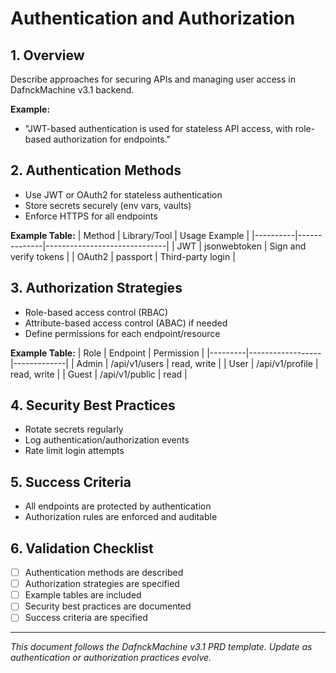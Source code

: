 # Authentication and Authorization

## 1. Overview
Describe approaches for securing APIs and managing user access in DafnckMachine v3.1 backend.

**Example:**
- "JWT-based authentication is used for stateless API access, with role-based authorization for endpoints."

## 2. Authentication Methods
- Use JWT or OAuth2 for stateless authentication
- Store secrets securely (env vars, vaults)
- Enforce HTTPS for all endpoints

**Example Table:**
| Method   | Library/Tool | Usage Example                |
|----------|--------------|------------------------------|
| JWT      | jsonwebtoken | Sign and verify tokens       |
| OAuth2   | passport     | Third-party login            |

## 3. Authorization Strategies
- Role-based access control (RBAC)
- Attribute-based access control (ABAC) if needed
- Define permissions for each endpoint/resource

**Example Table:**
| Role    | Endpoint         | Permission   |
|---------|------------------|-------------|
| Admin   | /api/v1/users    | read, write |
| User    | /api/v1/profile  | read, write |
| Guest   | /api/v1/public   | read        |

## 4. Security Best Practices
- Rotate secrets regularly
- Log authentication/authorization events
- Rate limit login attempts

## 5. Success Criteria
- All endpoints are protected by authentication
- Authorization rules are enforced and auditable

## 6. Validation Checklist
- [ ] Authentication methods are described
- [ ] Authorization strategies are specified
- [ ] Example tables are included
- [ ] Security best practices are documented
- [ ] Success criteria are specified

---
*This document follows the DafnckMachine v3.1 PRD template. Update as authentication or authorization practices evolve.* 